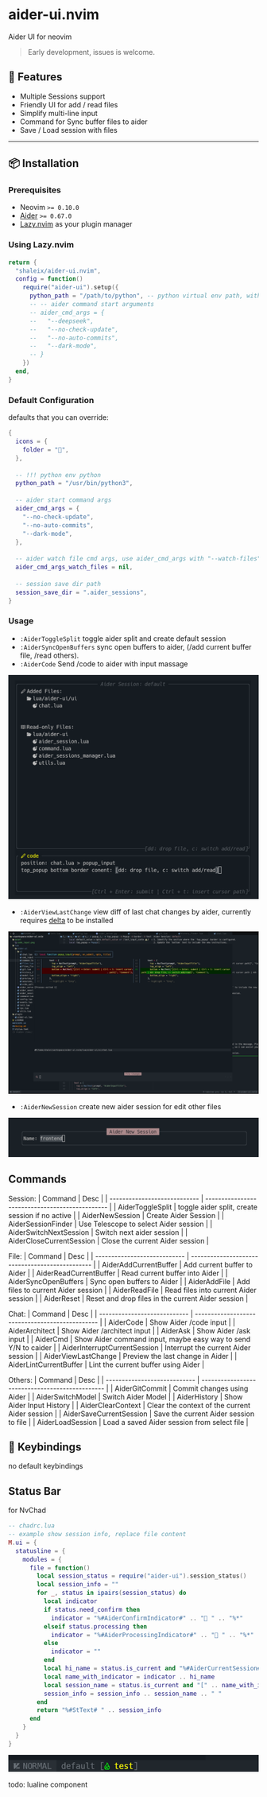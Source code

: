 # aider-ui.nvim

Aider UI for neovim

> Early development, issues is welcome.

## 🚀 Features

- Multiple Sessions support
- Friendly UI for add / read files
- Simplify multi-line input
- Command for Sync buffer files to aider
- Save / Load session with files

---

## 📦 Installation

### Prerequisites

- Neovim `>= 0.10.0`
- [Aider](https://aider.chat/docs/install/install.html) `>= 0.67.0`
- [Lazy.nvim](https://github.com/folke/lazy.nvim) as your plugin manager

### Using Lazy.nvim

```lua
return {
  "shaleix/aider-ui.nvim",
  config = function()
    require("aider-ui").setup({
      python_path = "/path/to/python", -- python virtual env path, with aider install
      -- -- aider command start arguments
      -- aider_cmd_args = {
      --   "--deepseek",
      --   "--no-check-update",
      --   "--no-auto-commits",
      --   "--dark-mode",
      -- }
    })
  end,
}
```

### Default Configuration

defaults that you can override:

```lua
{
  icons = {
    folder = "",
  },

  -- !!! python env python
  python_path = "/usr/bin/python3",

  -- aider start command args
  aider_cmd_args = {
    "--no-check-update",
    "--no-auto-commits",
    "--dark-mode",
  },

  -- aider watch file cmd args, use aider_cmd_args with "--watch-files" if nil
  aider_cmd_args_watch_files = nil,

  -- session save dir path
  session_save_dir = ".aider_sessions",
}
```

### Usage

- `:AiderToggleSplit` toggle aider split and create default session
- `:AiderSyncOpenBuffers` sync open buffers to aider, (/add current buffer file, /read others).
- `:AiderCode` Send /code to aider with input massage

![code_input](https://github.com/shaleix/aider-ui.nvim/blob/main/asset/code_input.png)

- `:AiderViewLastChange` view diff of last chat changes by aider, currently requires [delta](https://github.com/dandavison/delta) to be installed

![preview_change](https://github.com/shaleix/aider-ui.nvim/blob/main/asset/preview_change.png)

- `:AiderNewSession` create new aider session for edit other files

![new_session](https://github.com/shaleix/aider-ui.nvim/blob/main/asset/new_session.png)

## Commands

Session:
| Command | Desc |
| ---------------------------- | ----------------------------------------------- |
| AiderToggleSplit | toggle aider split, create session if no active |
| AiderNewSession | Create Aider Session |
| AiderSessionFinder | Use Telescope to select Aider session |
| AiderSwitchNextSession | Switch next aider session |
| AiderCloseCurrentSession | Close the current Aider session |

File:
| Command | Desc |
| ---------------------------- | ----------------------------------------------- |
| AiderAddCurrentBuffer | Add current buffer to Aider |
| AiderReadCurrentBuffer | Read current buffer into Aider |
| AiderSyncOpenBuffers | Sync open buffers to Aider |
| AiderAddFile | Add files to current Aider session |
| AiderReadFile | Read files into current Aider session |
| AiderReset | Reset and drop files in the current Aider session |

Chat:
| Command | Desc |
| ---------------------------- | ----------------------------------------------- |
| AiderCode | Show Aider /code input |
| AiderArchitect | Show Aider /architect input |
| AiderAsk | Show Aider /ask input |
| AiderCmd | Show Aider command input, maybe easy way to send Y/N to caider |
| AiderInterruptCurrentSession | Interrupt the current Aider session |
| AiderViewLastChange | Preview the last change in Aider |
| AiderLintCurrentBuffer | Lint the current buffer using Aider |

Others:
| Command | Desc |
| ---------------------------- | ----------------------------------------------- |
| AiderGitCommit | Commit changes using Aider |
| AiderSwitchModel | Switch Aider Model |
| AiderHistory | Show Aider Input History |
| AiderClearContext | Clear the context of the current Aider session |
| AiderSaveCurrentSession | Save the current Aider session to file |
| AiderLoadSession | Load a saved Aider session from select file |

## 🔑 Keybindings

no default keybindings


## Status Bar

for NvChad

```lua
-- chadrc.lua
-- example show session info, replace file content
M.ui = {
  statusline = {
    modules = {
      file = function()
        local session_status = require("aider-ui").session_status()
        local session_info = ""
        for _, status in ipairs(session_status) do
          local indicator
          if status.need_confirm then
            indicator = "%#AiderConfirmIndicator#" .. " " .. "%*"
          elseif status.processing then
            indicator = "%#AiderProcessingIndicator#" .. " " .. "%*"
          else
            indicator = ""
          end
          local hi_name = status.is_current and "%#AiderCurrentSession#" .. status.name .. "%*" or status.name
          local name_with_indicator = indicator .. hi_name
          local session_name = status.is_current and "[" .. name_with_indicator .. "]" or name_with_indicator
          session_info = session_info .. session_name .. " "
        end
        return "%#StText# " .. session_info
      end
    }
  }
}
```

![nvchad_status](https://github.com/shaleix/aider-ui.nvim/blob/main/asset/status_bar.png)

todo: lualine component

